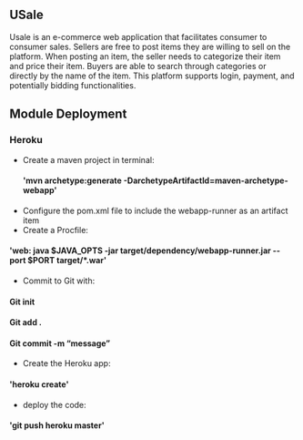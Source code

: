 ## USale

Usale is an e-commerce web application that facilitates consumer to consumer sales. Sellers are free to post items they are willing to sell on the platform. When posting an item, the seller needs to categorize their item and price their item. Buyers are able to search through categories or directly by the name of the item. This platform supports login, payment, and potentially bidding functionalities. 


## Module Deployment
### Heroku
- Create a maven project in terminal: 
  #### 'mvn archetype:generate -DarchetypeArtifactId=maven-archetype-webapp'  
-	Configure the pom.xml file to include the webapp-runner as an artifact item
-	Create a Procfile: 
  #### 'web: java $JAVA_OPTS -jar target/dependency/webapp-runner.jar --port $PORT target/*.war'
-	Commit to Git with:
  #### Git init
  #### Git  add .
  #### Git commit -m “message”
-	Create the Heroku app:
  #### 'heroku create'
-	deploy the code: 
 #### 'git push heroku master'





